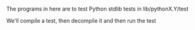 The programs in here are to test Python stdlib tests  in lib/pythonX.Y/test

We'll compile a test, then decompile it and then run the test
